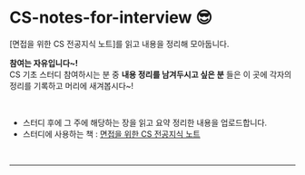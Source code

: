 # CS-notes-for-interview 😎
[면접을 위한 CS 전공지식 노트]를 읽고 내용을 정리해 모아둡니다.

**참여는 자유입니다~!** <br />
CS 기초 스터디 참여하시는 분 중 **내용 정리를 남겨두시고 싶은 분** 들은 이 곳에 각자의 정리를 기록하고 머리에 새겨봅시다~!

<br />

<!-- - 매주 **월요일 또는 수요일** 20:30 - 21:30 -->
- 스터디 후에 그 주에 해당하는 장을 읽고 요약 정리한 내용을 업로드합니다.
- 스터디에 사용하는 책 : [면접을 위한 CS 전공지식 노트](https://www.aladin.co.kr/shop/wproduct.aspx?ItemId=292815727)
<!-- - **2022년 4월 7일 목요일**부터 시작합니다 🚀 -->

<br />

---

<br />

<!-- ## 폴더 구조

```
├── chapter2
│   ├── biscuit
│   ├── justie
│   ├── lado
│   ├── leo
│   ├── nibble
│   ├── paraffin
│   ├── penguin
│   ├── perfume
│   ├── ramgee
│   ├── rebolution
│   ├── reyou
│   ├── teasan
│   └── yell
│       ├── item6-8.md
│       ├── item9-11.md
│       ├── item12-14.md
│       └── item15-18.md
...

```

- 본인 닉네임에 다음과 같이 `.md`로 해당 아이템들을 올린다.
- 브랜치를 `본인 닉네임 / chapter2`으로 만들어서 요약 정리하고 그 챕터가 마무리가 된 뒤에 PR을 올리고 메인에 `merge`한다.

<br />

---

<br />

## 스터디 진행상황

<br/>

| 2장 타입스크립트의 타입 시스템 | 스터디 진행한 날 | 완료 여부 |
| :----------------------------- | :--------------: | :-------: |
| 아이템 6 - 8                   |    2022-04-07    |    ✅     |
| 아이템 9 - 11                  |    2022-04-14    |    ✅     |
| 아이템 12 - 14                 |    2022-04-21    |    ✅     |
| 아이템 15 - 18                 |                  |           |

| 3장 타입 추론  | 스터디 진행한 날 | 완료 여부 |
| :------------: | :--------------: | :-------: |
| 아이템 19 - 21 |                  |           |
| 아이템 22 - 24 |                  |           |
| 아이템 25 - 27 |                  |           | -->
